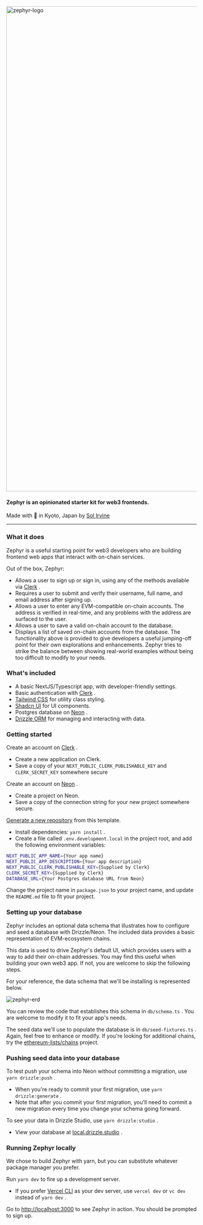 <img width="1280" alt="zephyr-logo" src="https://github.com/zenzen-sol/zephyr/assets/57605723/10940acb-858e-471e-b266-1d7b2300a33a">

#### Zephyr is an opinionated starter kit for web3 frontends.

Made with 🖤 in Kyoto, Japan by [﻿Sol Irvine](https://www.zenzen.io/sol)

---

### What it does

Zephyr is a useful starting point for web3 developers who are building frontend web apps that interact with on-chain services.

Out of the box, Zephyr:

- Allows a user to sign up or sign in, using any of the methods available via [﻿Clerk](https://clerk.com/docs) .
- Requires a user to submit and verify their username, full name, and email address after signing up.
- Allows a user to enter any EVM-compatible on-chain accounts. The address is verified in real-time, and any problems with the address are surfaced to the user.
- Allows a user to save a valid on-chain account to the database.
- Displays a list of saved on-chain accounts from the database. The functionality above is provided to give developers a useful jumping-off point for their own explorations and enhancements. Zephyr tries to strike the balance between showing real-world examples without being too difficult to modify to your needs.

### What's included

- A basic NextJS/Typescript app, with developer-friendly settings.
- Basic authentication with [﻿Clerk](https://clerk.com/docs) .
- [﻿Tailwind CSS](https://tailwindcss.com/) for utility class styling.
- [﻿Shadcn UI](https://ui.shadcn.com/) for UI components.
- Postgres database on [﻿Neon](https://neon.tech/) .
- [﻿Drizzle ORM](https://orm.drizzle.team/) for managing and interacting with data.

### Getting started

Create an account on [﻿Clerk](https://clerk.com/docs) .

- Create a new application on Clerk.
- Save a copy of your `NEXT_PUBLIC_CLERK_PUBLISHABLE_KEY` and `CLERK_SECRET_KEY` somewhere secure

Create an account on [﻿Neon](https://neon.tech/) .

- Create a project on Neon.
- Save a copy of the connection string for your new project somewhere secure.

[﻿Generate a new repository](https://docs.github.com/en/repositories/creating-and-managing-repositories/creating-a-repository-from-a-template) from this template.

- Install dependencies: `yarn install` .
- Create a file called `.env.development.local` in the project root, and add the following environment variables:

```bash
NEXT_PUBLIC_APP_NAME={Your app name}
NEXT_PUBLIC_APP_DESCRIPTION={Your app description}
NEXT_PUBLIC_CLERK_PUBLISHABLE_KEY={Supplied by Clerk}
CLERK_SECRET_KEY={Supplied by Clerk}
DATABASE_URL={Your Postgres database URL from Neon}
```

Change the project name in `package.json` to your project name, and update the `README.md` file to fit your project.

### Setting up your database

Zephyr includes an optional data schema that illustrates how to configure and seed a database with Drizzle/Neon. The included data provides a basic representation of EVM-ecosystem chains.

This data is used to drive Zephyr's default UI, which provides users with a way to add their on-chain addresses. You may find this useful when building your own web3 app. If not, you are welcome to skip the following steps.

For your reference, the data schema that we'll be installing is represented below.

![zephyr-erd](https://github.com/zenzen-sol/zephyr/assets/57605723/a7dd703b-4d87-4c60-ac5e-07be95cd75a8)

You can review the code that establishes this schema in `db/schema.ts` . You are welcome to modify it to fit your app's needs.

The seed data we'll use to populate the database is in `db/seed-fixtures.ts` . Again, feel free to enhance or modify. If you're looking for additional chains, try the [﻿ethereum-lists/chains](https://github.com/ethereum-lists/chains) project.

### Pushing seed data into your database

To test push your schema into Neon without committing a migration, use `yarn drizzle:push` .

- When you're ready to commit your first migration, use `yarn drizzle:generate` .
- Note that after you commit your first migration, you'll need to commit a new migration every time you change your schema going forward.

To see your data in Drizzle Studio, use `yarn drizzle:studio` .

- View your database at [﻿local.drizzle.studio](https://local.drizzle.studio/) .

### Running Zephyr locally

We chose to build Zephyr with yarn, but you can substitute whatever package manager you prefer.

Run `yarn dev` to fire up a development server.

- If you prefer [﻿Vercel CLI](https://vercel.com/docs/cli) as your dev server, use `vercel dev` or `vc dev` instead of `yarn dev` .

Go to [﻿http://localhost:3000](http://localhost:3000/) to see Zephyr in action. You should be prompted to sign up.
